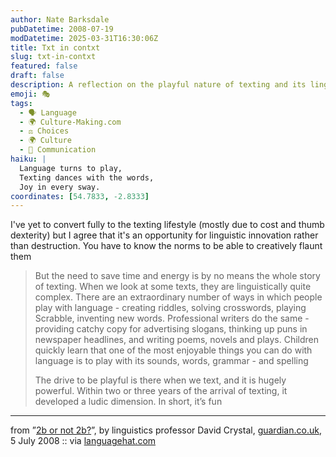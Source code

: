 ```yaml
---
author: Nate Barksdale
pubDatetime: 2008-07-19
modDatetime: 2025-03-31T16:30:06Z
title: Txt in contxt
slug: txt-in-contxt
featured: false
draft: false
description: A reflection on the playful nature of texting and its linguistic creativity, featuring insights from linguistics professor David Crystal.
emoji: 🎭
tags:
  - 🗣️ Language
  - 🌍 Culture-Making.com
  - ⚖️ Choices
  - 🌍 Culture
  - 💬 Communication
haiku: |
  Language turns to play,  
  Texting dances with the words,  
  Joy in every sway.
coordinates: [54.7833, -2.8333]
---
```


I've yet to convert fully to the texting lifestyle (mostly due to cost and thumb dexterity) but I agree that it's an opportunity for linguistic innovation rather than destruction. You have to know the norms to be able to creatively flaunt them

> But the need to save time and energy is by no means the whole story of texting. When we look at some texts, they are linguistically quite complex. There are an extraordinary number of ways in which people play with language - creating riddles, solving crosswords, playing Scrabble, inventing new words. Professional writers do the same - providing catchy copy for advertising slogans, thinking up puns in newspaper headlines, and writing poems, novels and plays. Children quickly learn that one of the most enjoyable things you can do with language is to play with its sounds, words, grammar - and spelling
>
> The drive to be playful is there when we text, and it is hugely powerful. Within two or three years of the arrival of texting, it developed a ludic dimension. In short, it’s fun

---

from ”[2b or not 2b?](http://books.guardian.co.uk/departments/referenceandlanguages/story/0,,2289259,00.html)”, by linguistics professor David Crystal, [guardian.co.uk](http://books.guardian.co.uk/), 5 July 2008 :: via [languagehat.com](http://www.languagehat.com/archives/003178.php#more)
